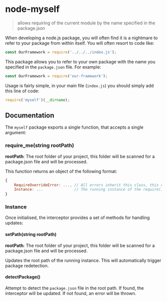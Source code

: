 # node-myself

> allows requiring of the current module by the name specified in the package.json

When developing a node.js package, you will often find it is a nightmare to refer to your package from within itself. You will often resort to code like:

```js
const OurFramework = require('../../../index.js');
```

This package allows you to refer to your own package with the name you specified in the `package.json` file. For example:
```js
const OurFramework = require('our-framework');
```

Usage is fairly simple, in your main file (`index.js`) you should simply add this line of code:
```js
require('myself')(__dirname);
```

## Documentation
The `myself` package exports a single function, that accepts a single argument:

### require_me(string rootPath)
**rootPath**: The root folder of your project, this folder will be scanned for a package.json file and will be processed.

This function returns an object of the following format:
```js
{
	RequireOverrideError: ..., // All errors inherit this class, this can be used for comparison
	Instance: ...              // The running instance of the require() interceptor
}
```

### Instance
Once initialised, the interceptor provides a set of methods for handling updates:

#### setPath(string rootPath)
**rootPath**: The root folder of your project, this folder will be scanned for a package.json file and will be processed.

Updates the root path of the running instance. This will automatically trigger package redetection.

#### detectPackage()
Attempt to detect the `package.json` file in the root path. If found, the interceptor will be updated. If not found, an error will be thrown.
